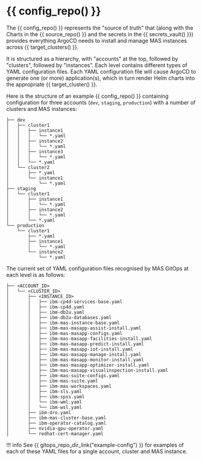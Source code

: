 
{{ config_repo() }}
===============================================================================

The {{ config_repo() }} represents the "source of truth" that (along with the Charts in the {{ source_repo() }} and the secrets in the {{ secrets_vault() }}) provides everything ArgoCD needs to install and manage MAS instances across {{ target_clusters() }}.

It is structured as a hierarchy, with "accounts" at the top, followed by "clusters", followed by "instances". Each level contains different types of YAML configuration files. Each YAML configuration file will cause ArgoCD to generate one (or more) application(s), which in turn render Helm charts into the appropriate {{ target_cluster() }}.

Here is the structure of an example {{ config_repo() }} containing configuration for three accounts (`dev`, `staging`, `production`) with a number of clusters and MAS instances:
```
├── dev
│   ├── cluster1
│   │   ├── instance1
│   │   │   └── *.yaml
│   │   ├── instance2
│   │   │   └── *.yaml
│   │   ├── instance3
│   │   │   └── *.yaml
│   │   └── *.yaml
│   └── cluster2
│       ├── *.yaml
│       └── instance1
│           └── *.yaml
├── staging
│   └── cluster1
│       ├── instance1
│       │   └── *.yaml
│       ├── instance2
│       │   └── *.yaml
│       └── *.yaml
└── production
    └── cluster1
        ├── *.yaml
        ├── instance1
        │   └── *.yaml
        └── instance2
            └── *.yaml
```

The current set of YAML configuration files recognised by MAS GitOps at each level is as follows:

```
├── <ACCOUNT_ID>
│   └── <CLUSTER_ID>
│       ├── <INSTANCE_ID>
│       │   ├── ibm-cp4d-services-base.yaml
│       │   ├── ibm-cp4d.yaml
│       │   ├── ibm-db2u.yaml
│       │   ├── ibm-db2u-databases.yaml
│       │   ├── ibm-mas-instance-base.yaml
│       │   ├── ibm-mas-masapp-assist-install.yaml
│       │   ├── ibm-mas-masapp-configs.yaml
│       │   ├── ibm-mas-masapp-facilities-install.yaml
│       │   ├── ibm-mas-masapp-predict-install.yaml
│       │   ├── ibm-mas-masapp-iot-install.yaml
│       │   ├── ibm-mas-masapp-manage-install.yaml
│       │   ├── ibm-mas-masapp-monitor-install.yaml
│       │   ├── ibm-mas-masapp-optimizer-install.yaml
│       │   ├── ibm-mas-masapp-visualinspection-install.yaml
│       │   ├── ibm-mas-suite-configs.yaml
│       │   ├── ibm-mas-suite.yaml
│       │   ├── ibm-mas-workspaces.yaml
│       │   ├── ibm-sls.yaml
│       │   ├── ibm-spss.yaml
│       │   └── ibm-wml.yaml
│       │   └── ibm-wsl.yaml
│       ├── ibm-dro.yaml
│       ├── ibm-mas-cluster-base.yaml
│       ├── ibm-operator-catalog.yaml
│       ├── nvidia-gpu-operator.yaml
│       └── redhat-cert-manager.yaml
```
!!! info
    See {{ gitops_repo_dir_link("example-config") }} for examples of each of these YAML files for a single account, cluster and MAS instance.

